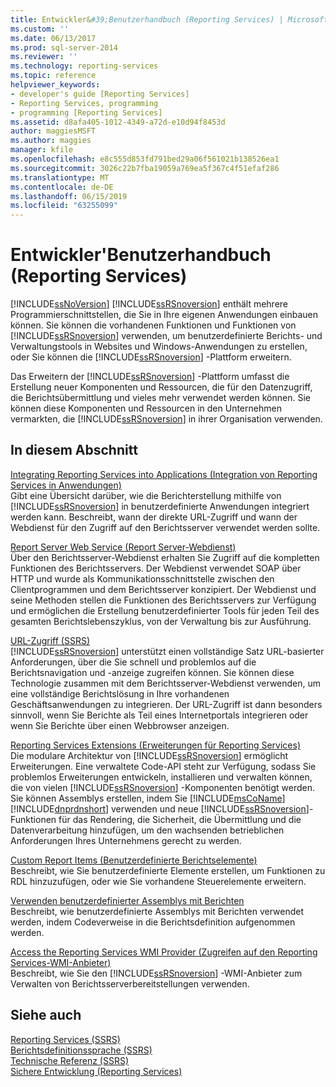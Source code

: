 ```yaml
---
title: Entwickler&#39;Benutzerhandbuch (Reporting Services) | Microsoft-Dokumentation
ms.custom: ''
ms.date: 06/13/2017
ms.prod: sql-server-2014
ms.reviewer: ''
ms.technology: reporting-services
ms.topic: reference
helpviewer_keywords:
- developer's guide [Reporting Services]
- Reporting Services, programming
- programming [Reporting Services]
ms.assetid: d8afa405-1012-4349-a72d-e10d94f8453d
author: maggiesMSFT
ms.author: maggies
manager: kfile
ms.openlocfilehash: e8c555d853fd791bed29a06f561021b138526ea1
ms.sourcegitcommit: 3026c22b7fba19059a769ea5f367c4f51efaf286
ms.translationtype: MT
ms.contentlocale: de-DE
ms.lasthandoff: 06/15/2019
ms.locfileid: "63255099"
---
```

# <a name="developer39s-guide-reporting-services"></a>Entwickler&#39;Benutzerhandbuch (Reporting Services)
  [!INCLUDE[ssNoVersion](../includes/ssnoversion-md.md)] [!INCLUDE[ssRSnoversion](../includes/ssrsnoversion-md.md)] enthält mehrere Programmierschnittstellen, die Sie in Ihre eigenen Anwendungen einbauen können. Sie können die vorhandenen Funktionen und Funktionen von [!INCLUDE[ssRSnoversion](../includes/ssrsnoversion-md.md)] verwenden, um benutzerdefinierte Berichts- und Verwaltungstools in Websites und Windows-Anwendungen zu erstellen, oder Sie können die [!INCLUDE[ssRSnoversion](../includes/ssrsnoversion-md.md)] -Plattform erweitern.  
  
 Das Erweitern der [!INCLUDE[ssRSnoversion](../includes/ssrsnoversion-md.md)] -Plattform umfasst die Erstellung neuer Komponenten und Ressourcen, die für den Datenzugriff, die Berichtsübermittlung und vieles mehr verwendet werden können. Sie können diese Komponenten und Ressourcen in den Unternehmen vermarkten, die [!INCLUDE[ssRSnoversion](../includes/ssrsnoversion-md.md)] in ihrer Organisation verwenden.  
  
## <a name="in-this-section"></a>In diesem Abschnitt  
 [Integrating Reporting Services into Applications (Integration von Reporting Services in Anwendungen)](application-integration/integrating-reporting-services-into-applications.md)  
 Gibt eine Übersicht darüber, wie die Berichterstellung mithilfe von [!INCLUDE[ssRSnoversion](../includes/ssrsnoversion-md.md)] in benutzerdefinierte Anwendungen integriert werden kann. Beschreibt, wann der direkte URL-Zugriff und wann der Webdienst für den Zugriff auf den Berichtsserver verwendet werden sollte.  
  
 [Report Server Web Service (Report Server-Webdienst)](report-server-web-service/report-server-web-service.md)  
 Über den Berichtsserver-Webdienst erhalten Sie Zugriff auf die kompletten Funktionen des Berichtsservers. Der Webdienst verwendet SOAP über HTTP und wurde als Kommunikationsschnittstelle zwischen den Clientprogrammen und dem Berichtsserver konzipiert. Der Webdienst und seine Methoden stellen die Funktionen des Berichtsservers zur Verfügung und ermöglichen die Erstellung benutzerdefinierter Tools für jeden Teil des gesamten Berichtslebenszyklus, von der Verwaltung bis zur Ausführung.  
  
 [URL-Zugriff (SSRS)](url-access-ssrs.md)  
 [!INCLUDE[ssRSnoversion](../includes/ssrsnoversion-md.md)] unterstützt einen vollständige Satz URL-basierter Anforderungen, über die Sie schnell und problemlos auf die Berichtsnavigation und -anzeige zugreifen können. Sie können diese Technologie zusammen mit dem Berichtsserver-Webdienst verwenden, um eine vollständige Berichtslösung in Ihre vorhandenen Geschäftsanwendungen zu integrieren. Der URL-Zugriff ist dann besonders sinnvoll, wenn Sie Berichte als Teil eines Internetportals integrieren oder wenn Sie Berichte über einen Webbrowser anzeigen.  
  
 [Reporting Services Extensions (Erweiterungen für Reporting Services)](extensions/reporting-services-extensions.md)  
 Die modulare Architektur von [!INCLUDE[ssRSnoversion](../includes/ssrsnoversion-md.md)] ermöglicht Erweiterungen. Eine verwaltete Code-API steht zur Verfügung, sodass Sie problemlos Erweiterungen entwickeln, installieren und verwalten können, die von vielen [!INCLUDE[ssRSnoversion](../includes/ssrsnoversion-md.md)] -Komponenten benötigt werden. Sie können Assemblys erstellen, indem Sie [!INCLUDE[msCoName](../includes/msconame-md.md)] [!INCLUDE[dnprdnshort](../includes/dnprdnshort-md.md)] verwenden und neue [!INCLUDE[ssRSnoversion](../includes/ssrsnoversion-md.md)]-Funktionen für das Rendering, die Sicherheit, die Übermittlung und die Datenverarbeitung hinzufügen, um den wachsenden betrieblichen Anforderungen Ihres Unternehmens gerecht zu werden.  
  
 [Custom Report Items (Benutzerdefinierte Berichtselemente)](custom-report-items/custom-report-items.md)  
 Beschreibt, wie Sie benutzerdefinierte Elemente erstellen, um Funktionen zu RDL hinzuzufügen, oder wie Sie vorhandene Steuerelemente erweitern.  
  
 [Verwenden benutzerdefinierter Assemblys mit Berichten](custom-assemblies/using-custom-assemblies-with-reports.md)  
 Beschreibt, wie benutzerdefinierte Assemblys mit Berichten verwendet werden, indem Codeverweise in die Berichtsdefinition aufgenommen werden.  
  
 [Access the Reporting Services WMI Provider (Zugreifen auf den Reporting Services-WMI-Anbieter)](tools/access-the-reporting-services-wmi-provider.md)  
 Beschreibt, wie Sie den [!INCLUDE[ssRSnoversion](../includes/ssrsnoversion-md.md)] -WMI-Anbieter zum Verwalten von Berichtsserverbereitstellungen verwenden.  
  
## <a name="see-also"></a>Siehe auch  
 [Reporting Services &#40;SSRS&#41;](create-deploy-and-manage-mobile-and-paginated-reports.md)   
 [Berichtsdefinitionssprache (SSRS)](reports/report-definition-language-ssrs.md)   
 [Technische Referenz (SSRS)](technical-reference-ssrs.md)   
 [Sichere Entwicklung (Reporting Services)](extensions/secure-development/secure-development-reporting-services.md)  
  
  
